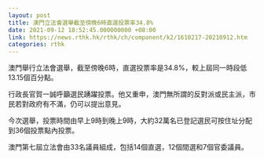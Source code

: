 ```yaml
---
layout: post
title: 澳門立法會選舉截至傍晚6時直選投票率34.8%
date: 2021-09-12 18:52:45.000000000 +08:00
link: https://news.rthk.hk/rthk/ch/component/k2/1610217-20210912.htm
categories: rthk
---
```


澳門舉行立法會選舉，截至傍晚6時，直選投票率是34.8%，較上屆同一時段低 13.15個百分點。

行政長官賀一誠呼籲選民踴躍投票。他又重申，澳門無所謂的反對派或民主派，市民若對政府有不滿，仍可以提出意見。

今次選舉，投票時間由早上9時到晚上9時，大約32萬名已登記選民可按住址分配到36個投票點內投票。

澳門第七屆立法會由33名議員組成，包括14個直選，12個間選和7個官委議員。
